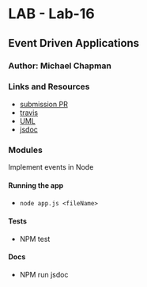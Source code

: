 # LAB - Lab-16

## Event Driven Applications

### Author: Michael Chapman

### Links and Resources
* [submission PR](https://github.com/michaelchapman-401-advanced-javascript/lab-16/pull/1)
* [travis](https://travis-ci.org/michaelchapman-401-advanced-javascript/lab-16)
* [UML](./assets/whiteboard.jpg)
* [jsdoc]()

### Modules
Implement events in Node

#### Running the app
* `node app.js <fileName>`
  
#### Tests
* NPM test

#### Docs
* NPM run jsdoc
